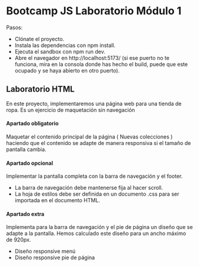 # Bootcamp JS Laboratorio Módulo 1

Pasos:

- Clónate el proyecto.
- Instala las dependencias con npm install.
- Ejecuta el sandbox con npm run dev.
- Abre el navegador en http://localhost:5173/ (si ese puerto no te funciona, mira en la consola donde has hecho el build, puede que este ocupado y se haya abierto en otro puerto).

## Laboratorio HTML

En este proyecto, implementaremos una página web para una tienda de ropa.
Es un ejercicio de maquetación sin navegación

#### Apartado obligatorio
Maquetar el contenido principal de la página ( Nuevas colecciones ) haciendo que el contenido se adapte de manera responsiva si el tamaño de pantalla cambia.

#### Apartado opcional
Implementar la pantalla completa con la barra de navegación y el footer.
- La barra de navegación debe mantenerse fija al hacer scroll.
- La hoja de estilos debe ser definida en un documento .css para ser importada en el documento HTML.

#### Apartado extra
Implementa para la barra de navegación y el pie de página un diseño que se adapte a la pantalla. Hemos calculado este diseño para un ancho máximo de 920px.

- Diseño responsive menú
- Diseño responsive pie de página

